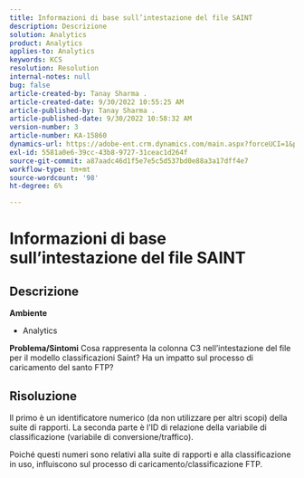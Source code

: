```yaml
---
title: Informazioni di base sull’intestazione del file SAINT
description: Descrizione
solution: Analytics
product: Analytics
applies-to: Analytics
keywords: KCS
resolution: Resolution
internal-notes: null
bug: false
article-created-by: Tanay Sharma .
article-created-date: 9/30/2022 10:55:25 AM
article-published-by: Tanay Sharma .
article-published-date: 9/30/2022 10:58:32 AM
version-number: 3
article-number: KA-15860
dynamics-url: https://adobe-ent.crm.dynamics.com/main.aspx?forceUCI=1&pagetype=entityrecord&etn=knowledgearticle&id=bbc6275e-ae40-ed11-9db1-0022480868ff
exl-id: 5581a0e6-39cc-43b8-9727-31ceac1d264f
source-git-commit: a87aadc46d1f5e7e5c5d537bd0e88a3a17dff4e7
workflow-type: tm+mt
source-wordcount: '98'
ht-degree: 6%

---
```


# Informazioni di base sull’intestazione del file SAINT

## Descrizione

<b>Ambiente</b>
- Analytics



<b>Problema/Sintomi</b>
Cosa rappresenta la colonna C3 nell’intestazione del file per il modello classificazioni Saint? Ha un impatto sul processo di caricamento del santo FTP?


## Risoluzione


Il primo è un identificatore numerico (da non utilizzare per altri scopi) della suite di rapporti. La seconda parte è l’ID di relazione della variabile di classificazione (variabile di conversione/traffico).

Poiché questi numeri sono relativi alla suite di rapporti e alla classificazione in uso, influiscono sul processo di caricamento/classificazione FTP.

